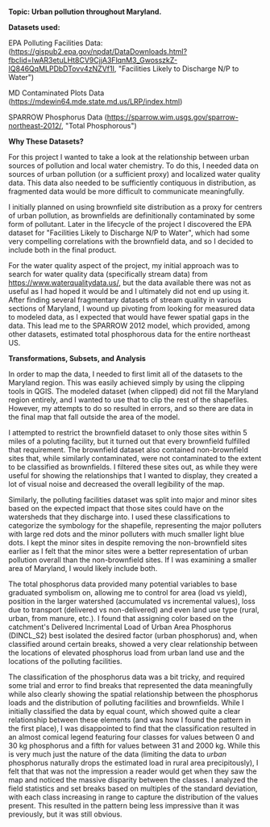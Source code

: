 **Topic: Urban pollution throughout Maryland.**


**Datasets used:**

EPA Polluting Facilities Data: (https://gispub2.epa.gov/npdat/DataDownloads.html?fbclid=IwAR3etuLHt8CV9CjjA3FlqnM3_GwosszkZ-IQ846QqMLPDbDTovv4zNZVf1I, "Facilities Likely to Discharge N/P to Water")

MD Contaminated Plots Data (https://mdewin64.mde.state.md.us/LRP/index.html)

SPARROW Phosphorus Data (https://sparrow.wim.usgs.gov/sparrow-northeast-2012/, "Total Phosphorous")


**Why These Datasets?**

For this project I wanted to take a look at the relationship between urban sources of pollution and local water chemistry. To do this, I needed data on sources of urban pollution (or a sufficient proxy) and localized water quality data. This data also needed to be sufficiently contiquous in distribution, as fragmented data would be more difficult to communicate meaningfully.

I initially planned on using brownfield site distribution as a proxy for centrers of urban pollution, as brownfields are definitionally contaminated by some form of pollutant. Later in the lifecycle of the project I discovered the EPA dataset for "Facilities Likely to Discharge N/P to Water", which had some very compelling correlations with the brownfield data, and so I decided to include both in the final product.

For the water quality aspect of the project, my initial approach was to search for water quality data (specifically stream data) from  https://www.waterqualitydata.us/, but the data available there was not as useful as I had hoped it would be and I ultimately did not end up using it. After finding several fragmentary datasets of stream quality in various sections of Maryland, I wound up pivoting from looking for measured data to modeled data, as I expected that would have fewer spatial gaps in the data. This lead me to the SPARROW 2012 model, which provided, among other datasets, estimated total phosphorous data for the entire northeast US.


**Transformations, Subsets, and Analysis**

In order to map the data, I needed to first limit all of the datasets to the Maryland region. This was easily achieved simply by using the clipping tools in QGIS. The modeled dataset (when clipped) did not fill the Maryland region entirely, and I wanted to use that to clip the rest of the shapefiles. However, my attempts to do so resulted in errors, and so there are data in the final map that fall outside the area of the model. 

I attempted to restrict the brownfield dataset to only those sites within 5 miles of a poluting facility, but it turned out that every brownfield fulfilled that requirement. The brownfield dataset also contained non-brownfield sites that, while similarly contaminated, were not contaminated to the extent to be classified as brownfields. I filtered these sites out, as while they were useful for showing the relationships that I wanted to display, they created a lot of visual noise and decreased the overall legibility of the map.

Similarly, the polluting facilities dataset was split into major and minor sites based on the expected impact that those sites could have on the watersheds that they discharge into. I used these classifications to categorize the symbology for the shapefile, representing the major polluters with large red dots and the minor polluters with much smaller light blue dots. I kept the minor sites in despite removing the non-brownfield sites earlier as I felt that the minor sites were a better representation of urban pollution overall than the non-brownfield sites. If I was examining a smaller area of Maryland, I would likely include both.

The total phosphorus data provided many potential variables to base graduated symbolism on, allowing me to control for area (load vs yield), position in the larger watershed (accumulated vs incremental values), loss due to transport (delivered vs non-delivered) and even land use type (rural, urban, from manure, etc.). I found that assigning color based on the catchment's Delivered Incrimental Load of Urban Area Phosphorus (DINCL_S2) best isolated the desired factor (urban phosphorus) and, when classified around certain breaks, showed a very clear relationship between the locations of elevated phosphorus load from urban land use and the locations of the polluting facilities. 

The classification of the phosphorus data was a bit tricky, and required some trial and error to find breaks that represented the data meaningfully while also clearly showing the spatial relationship between the phosphorus loads and the distribution of polluting facilities and brownfields. While I initially classified the data by equal count, which showed quite a clear relationship between these elements (and was how I found the pattern in the first place), I was disappointed to find that the classification resulted in an almost comical legend featuring four classes for values between 0 and 30 kg phosphorus and a fifth for values between 31 and 2000 kg. While this is very much just the nature of the data (limiting the data to *urban* phosphorus naturally drops the estimated load in rural area precipitously), I felt that that was not the impression a reader would get when they saw the map and noticed the massive disparity between the classes. I analyzed the field statistics and set breaks based on multiples of the standard deviation, with each class increasing in range to capture the distribution of the values present. This resulted in the pattern being less impressive than it was previously, but it was still obvious.

